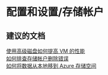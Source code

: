 <properties
    pageTitle="配置和设置/存储帐户"
    description="配置和设置/存储帐户"
    service="microsoft.classicstorage"
    resource="storageaccounts"
    authors="aashu"
    displayOrder=""
    selfHelpType="generic"
    supportTopicIds="32435986"
    resourceTags=""
    productPesIds="15629"
    cloudEnvironments="public"
/>


# 配置和设置/存储帐户

## **建议的文档**
[使用高级磁盘如何提高 VM 的性能](http://go.microsoft.com/fwlink/?LinkId=785081)<br>
[如何排查存储帐户删除错误](http://go.microsoft.com/fwlink/?LinkId=785085)<br>
[如何将数据从本地移到 Azure 存储空间](http://go.microsoft.com/fwlink/?LinkId=785088)



<!--HONumber=Jul16_HO4-->


